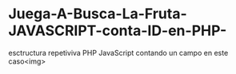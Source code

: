 # Juega-A-Busca-La-Fruta-JAVASCRIPT-conta-ID-en-PHP-
esctructura repetiviva PHP JavaScript contando un campo en este caso&lt;img>
